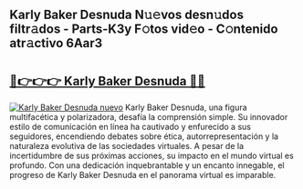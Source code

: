 ## Karly Baker Desnuda N𝚞𝚎vos desn𝚞dos filtr𝚊dos - Parts-K3y F𝚘tos vid𝚎o - C𝚘ntenido atr𝚊ctivo 6Aar3

# <h2><a href="http://mb7p4m.tromn.icu/?c=Karly+Baker+Desnuda">🔗👉👉👉 Karly Baker Desnuda 🔗🔗</a></h2>

[![Karly Baker Desnuda nuevo](https://i.imgur.com/pEAQMta.gif)](http://mb7p4m.tromn.icu/?c=Karly+Baker+Desnuda)
Karly Baker Desnuda, una figura multifacética y polarizadora, desafía la comprensión simple. Su innovador estilo de comunicación en línea ha cautivado y enfurecido a sus seguidores, encendiendo debates sobre ética, autorrepresentación y la naturaleza evolutiva de las sociedades virtuales. A pesar de la incertidumbre de sus próximas acciones, su impacto en el mundo virtual es profundo. Con una dedicación inquebrantable y un encanto innegable, el progreso de Karly Baker Desnuda en el panorama virtual es imparable.
